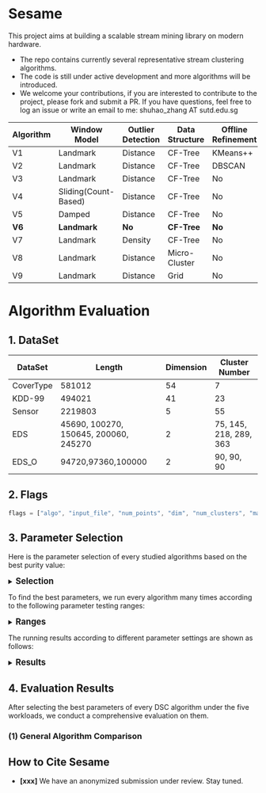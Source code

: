 # Sesame

This project aims at building a scalable stream mining library on modern hardware. 

- The repo contains currently several representative stream clustering algorithms.
- The code is still under active development and more algorithms will be introduced.
- We welcome your contributions, if you are interested to contribute to the project, please fork and submit a PR. If you have questions, feel free to log an issue or write an email to me: shuhao_zhang AT sutd.edu.sg

| Algorithm  | Window Model                 | Outlier Detection | Data Structure  | Offline Refinement |
| ---------- | ---------------------------- | ----------------- | --------------- | ------------------ |
| V1 | Landmark             | Distance  | CF-Tree | KMeans++   |
| V2 | Landmark             | Distance  | CF-Tree | DBSCAN     |
| V3 | Landmark             | Distance  | CF-Tree | No         |
| V4 | Sliding(Count-Based) | Distance  | CF-Tree | No         |
| V5 | Damped               | Distance  | CF-Tree | No         |
| **V6** | **Landmark**         | **No**    |**CF-Tree**  | **No**     |
| V7 | Landmark             | Density   | CF-Tree | No         |
| V8 | Landmark             | Distance  | Micro-Cluster | No         |
| V9     | Landmark                 | Distance      | Grid          | No             |



# Algorithm Evaluation

## 1. DataSet

| DataSet   | Length                                | Dimension | Cluster Number |
| --------- | ------------------------------------- | --------- | -------------- |
| CoverType | 581012                                | 54        | 7              |
| KDD-99    | 494021                                | 41        | 23             |
| Sensor    | 2219803                               | 5         | 55             |
| EDS       | 45690, 100270, 150645, 200060, 245270 | 2         | 75, 145, 218, 289, 363 |
| EDS_O     | 94720,97360,100000                    | 2         | 90, 90, 90 |

## 2. Flags

```javascript
flags = ["algo", "input_file", "num_points", "dim", "num_clusters", "max_in_nodes", "max_leaf_nodes", "distance_threshold", "seed", "coreset_size", "radius", "delta", "beta", "buf_size", "alpha", "lambda", "clean_interval", "min_weight", "base", "cm", "cl", "grid_width", "min_points", "epsilon", "mu", "num_last_arr", "time_window", "num_online_clusters", "delta_grid", "num_samples"];
```

## 3. Parameter Selection
Here is the  parameter selection of every studied algorithms based on the best purity value:

<details>
<summary> <big ><b>Selection</b></big> </summary>

##### 1. General Comparison

<u>(1) BIRCH</u>

| Metrics    | CoverType | KDD-99  | Sensor | EDS      | EDS_O   |
| ---------- | --------- | ------- | ------ | -------- | ------- |
| Purity     | 0.7898    | 0.99013 | 0.2545 | 0.877017 | 0.69688 |
| CMM        |           |         |        |          |         |
| Throughput | 13733     | 17692.4 |        |          |         |
| Latency    |           |         |        |          |         |
| ETB        |           |         |        | N.A.     | N.A.    |

<u>(2) StreamKM++</u>

| Metrics    | CoverType                     | KDD-99                      | Sensor                      | EDS                      | EDS_O                  |
| ---------- | ----------------------------- | --------------------------- | --------------------------- | ------------------------ | ---------------------- |
| Purity     | 0.8942                        | 0.9983                      | 0.5526                      | 0.9889                   | 0.9766                 |
| CMM        |                               |                             |                             |                          |                        |
| Throughput | 4299.3                        | 5374.48                     | 28322.2                     | 22857.7                  | 41612.5                |
| Latency    | 232.147                       | 185.527                     | 34.932                      | 43.1948                  | 23.4792                |
| ETB        | 134.8804，130.7746，0，4.1059 | 91.6544，84.0582，0，7.5962 | 77.5422，74.1204，0，3.4217 | 10.5944，3.8744，0，6.72 | 2.3479,1.3493,0,0.9986 |

<u>(3) EDMStream</u>

| Metrics    | CoverType | KDD-99 | Sensor | EDS    | EDS_O  |
| ---------- | --------- | ------ | ------ | ------ | ------ |
| Purity     | 0.6876    | 0.9629 | 0.1359 | 0.0313 | 0.3589 |
| CMM        |           |        |        |        |        |
| Throughput |           |        |        |        |        |
| Latency    |           |        |        |        |        |
| ETB        |           |        |        | N.A.   | N.A.   |

<u>(4) DBStream</u>

| Metrics    | CoverType | KDD-99 | Sensor | EDS    | EDS_O  |
| ---------- | --------- | ------ | ------ | ------ | ------ |
| Purity     | 0.6679    | 0.5624 | 0.0780 | 0.0384 | 0.0792 |
| CMM        |           |        |        |        |        |
| Throughput |           |        |        |        |        |
| Latency    |           |        |        |        |        |
| ETB        |           |        |        | N.A.   | N.A.   |

<u>(5) DStream</u>

| Metrics    | CoverType | KDD-99  | Sensor  | EDS       | EDS_O  |
| ---------- | --------- | ------- | ------- | --------- | ------ |
| Purity     | 0.66751   | 0.56237 | 0.05913 | 0.0192033 | 0.0792 |
| CMM        |           |         |         |           |        |
| Throughput |           |         |         |           |        |
| Latency    |           |         |         |           |        |
| ETB        |           |         |         | N.A.      | N.A.   |

<u>(6) DenStream</u>

| Metrics    | CoverType | KDD-99 | Sensor  | EDS    | EDS_O  |
| ---------- | --------- | ------ | ------- | ------ | ------ |
| Purity     | 0.66751   | 0.7787 | 0.03025 | 0.0906 | 0.2758 |
| CMM        |           |        |         |        |        |
| Throughput |           |        |         |        |        |
| Latency    |           |        |         |        |        |
| ETB        |           |        |         | N.A.   | N.A.   |

<u>(7) CluStream</u>

| Metrics    | CoverType | KDD-99 | Sensor | EDS  | EDS_O |
| ---------- | --------- | ------ | ------ | ---- | ----- |
| Purity     | 0.7353    | 0.9771 | 0.0993 |      |       |
| CMM        |           |        |        |      |       |
| Throughput |           |        |        |      |       |
| Latency    |           |        |        |      |       |
| ETB        |           |        |        | N.A. | N.A.  |

<u>(8) SL-KMeans</u>

| Metrics    | CoverType | KDD-99  | Sensor  | EDS        | EDS_O  |
| ---------- | --------- | ------- | ------- | ---------- | ------ |
| Purity     | 0.66751   | 0.56237 | 0.02914 | 0.00718392 | 0.0792 |
| CMM        |           |         |         |            |        |
| Throughput |           |         |         |            |        |
| Latency    |           |         |         |            |        |
| ETB        |           |         |         | N.A.       | N.A.   |

##### 2. Design Aspect Study
</details>

To find the best parameters, we run every algorithm many times according to the following parameter testing ranges:

<details>
<summary> <big ><b>Ranges</b></big> </summary>
<b>1. General Comparison</b>

<u>(1) BIRCH </u>

| Parameter          | CoverType      | KDD-99         | Sensor         | EDS            | EDS_O          |
| ------------------ | -------------- | -------------- | -------------- | -------------- | -------------- |
| max_in_nodes       | [100,300,1000] | [100,300,1000] | [100,300,1000] | [100,300,1000] | [100,300,1000] |
| max_leaf_nodes     | [100,300,1000] | [100,300,1000] | [100,300,1000] | [100,300,1000] | [100,300,1000] |
| distance_threshold | [100,500,1600] | [100,500,1600] | [10,30,100]    | [20,20,100 ]   | [20,20,100 ]   |

<u>(2) StreamKM++ </u>

| Parameter    | CoverType      | KDD-99            | Sensor            | EDS            | EDS_O          |
| ------------ | -------------- | ----------------- | ----------------- | -------------- | -------------- |
| seed         | 1,10,100       | 1,10,100          | 1,10,100          | 1,10,100       | 1,10,100       |
| num_clusters | 7              | 23                | 54                | 363            | 90             |
| coreset_size | [500,500,5000] | [1000,1000,10000] | [1000,1000,10000] | [500,500,5000] | [500,500,5000] |

<u>(3) EDMStream </u>

| Parameter | CoverType        | KDD-99            | Sensor            | EDS              | EDS_O            |
| --------- | ---------------- | ----------------- | ----------------- | ---------------- | ---------------- |
| radius    | [100,500,1600]   | [100,100,500]     | [0.2,0.7,3]       | {10,20,30}       | {10,20,30}       |
| delta     | 1500             | 1500              | 300               | 300              | 300              |
| beta      | [0.1,0.3, 1]     | [0.1,0.3,1]       | [0.1,0.3,1]       | [0.1,0.3,1]      | [0.1,0.3,1]      |
| buf_size  | [1000,1000,4000] | [1000,3000,10000] | [1000,3000,10000] | [1000,1000,4000] | [1000,1000,4000] |
| alpha     | 0.998            | 0.998             | 0.998             | 0.998            | 0.998            |
| lambda    | 1                | 1                 | 1                 | 1                | 1                |

<u>(4) DBStream </u>

| Parameter       | CoverType             | KDD-99       | Sensor | EDS | EDS_O |
| --------------- | --------------------- | ------------ | ------ | --------------- | --------------- |
| lambda          | {0.25,0.125}          | {0.25,0.125} | 0.998  | 0.998 | 0.998 |
| radius          | 300                   | [80,20, 200] | 2      | {10,20,30} | {10,20,30}            |
| clean_interval | 400                   | 500          | 1500   | 400 | 400 |
| min_weight       | 0.5                   | 0.5          | 0.25   | 0.5 | 0.5 |
| alpha           | {0.2,0.3,0.4,0.5,0.6} | 0.4          | 0.3    | {0.2,0.3,0.4,0.5,0.6} | {0.2,0.3,0.4,0.5,0.6} |
| base            | 2                     | 2            | 2      | 2 | 2 |

<u>(5) DStream </u>

| Parameter | CoverType       | KDD-99                    | Sensor          | EDS | EDS_O |
| ---------  | --------------- | ------------------------- | --------------- | ---------  | ---------  |
| lambda     | {0.998, 0.999}  | {0.998,0.999}             | 0.998           | 0.998 | 0.998 |
| beta       | {0.001,0.3} | {0.001,0.3}               | 0.001           | {0.001,0.3} | {0.001,0.3} |
| cm         | [5,5,20]        | {1.001, 3}                | 4               | 4 | 4 |
| cl         | {0.8,1.0,0.001} | {0.7,0.8,0.9,0.999,1.001} | 2               | 2 | 2 |
| grid_width | [12,1,15]       | [4,1,8]                   | [0.15,0.05,0.5] | [4,1,8] | [4,1,8] |

<u>(6) DenStream</u>

| Parameter  | CoverType    | KDD-99       | Sensor       | EDS          | EDS_O        |
| ---------- | ------------ | ------------ | ------------ | ------------ | ------------ |
| buf_size   | 1500         | 1500         | 1500         | 1500         | 1500         |
| min_points | {10,30,50}   | {10,30,50}   | 5            | {10,30,50}   | {10,30,50}   |
| epsilon    | [25,10,45]   | [25,10,45]   | 0.8          | {10,20,30}   | {10,20,30}   |
| base       | 2            | 2            | 2            | 2            | 2            |
| lambda     | {0.25,0.125} | {0.25,0.125} | {0.25,0.125} | {0.25,0.125} | {0.25,0.125} |
| mu         | [2,4,10]     | [2,4,10]     | 6            | [2,4,10]     | [2,4,10]     |
| beta       | 0.25         | 0.25         | 0.25         | 0.25         | 0.25         |

<u>(7) CluStream</u>

| Parameter           | CoverType     | KDD-99        | Sensor        | EDS           | EDS_O         |
| ------------------- | ------------- | ------------- | ------------- | ------------- | ------------- |
| num_last_arr        | {2,5,8}       | {2,9,16}      | {2,9,16}      | {2,9,16}      | {2,9,16}      |
| time_window         | {200,275,350} | {200,275,350} | 1000          | {200,275,350} | {200,275,350} |
| time_interval       | 100           | 100           | 100           | 100           | 100           |
| num_online_clusters | {80,110,140}  | {60,100,140}  | {100,150,200} | **{1000, 1500, 2000}** | **{300, 500, 700}** |
| radius              | {2,14,26}     | {2,5,8}       | 15            | {10,20,30}    | {10,20,30}    |
| buf_size            | 1500          | 1500          | 500           | 1500          | 1500          |
| offline_time_window | 0             | 0             | 0             | 0             | 0             |

<u>(8) SL-KMeans </u>

| Parameter            | CoverType      | KDD-99         | Sensor       |
| -------------------- | -------------- | -------------- | ------------ |
| delta_grid           | {0.2, 0.5, 0.7}        | {0.2, 0.5, 0.7}       | {0.2, 0.5, 0.7}     |
| num_samples          | {100, 500, 1000}   | {100, 500, 1000}   | {100, 500, 1000}         |

<b>2. Design Aspect Study</b>

<u>(1) V1 </u>

| Parameter                  | CoverType          | KDD-99              | Sensor              | EDS                 | EDS_O               |
| -------------------------- | ------------------ | ------------------- | ------------------- | ------------------- | ------------------- |
| max_in_nodes               | 400                | 400                 | 400                 | 100                 | 100                 |
| max_leaf_nodes             | 100                | 100                 | 100                 | 100                 | 100                 |
| distance_threshold         | 1600               | 100                 | 100                 | 100                 | 20                  |
| Landmark                   | {1000,10000,20000} | {1000,10000,20000 } | {1000,10000,20000 } | {1000,10000,20000 } | {1000,10000,20000 } |
| outlier_distance_threshold | 1000               | 1000                | 20                  | {10,15}             | {10,15}             |
| outlier_cap                | {100,300,500}      | {100,300,500}       | {100,300,500}       | {100,300,500}       | {100,300,500}       |
| seed                       | {1,10,100}         | {1,10,100}          | {1,10,100}          | {1,10,100}          | {1,10,100}          |

<u>(2) V2 </u>

| Parameter                  | CoverType          | KDD-99              | Sensor              | EDS                 | EDS_O               |
| -------------------------- | ------------------ | ------------------- | ------------------- | ------------------- | ------------------- |
| max_in_nodes               | 400                | 400                 | 400                 | 100                 | 100                 |
| max_leaf_nodes             | 100                | 100                 | 100                 | 100                 | 100                 |
| distance_threshold         | 1600               | 100                 | 100                 | 100                 | 20                  |
| landmark                   | {1000,10000,20000} | {1000,10000,20000 } | {1000,10000,20000 } | {1000,10000,20000 } | {1000,10000,20000 } |
| outlier_distance_threshold | 1000               | 1000                | 20                  | {10,15}             | {10,15}             |
| outlier_cap                | {100,300,500}      | {100,300,500}       | {100,300,500}       | {100,300,500}       | {100,300,500}       |
| min_points                 | 10                 | 10                  | 5                   | 10                  | 10                  |
| epsilon                    | 25                 | 25                  | 0.8                 | 10                  | 10                  |

<u>(3) V3 </u>

| Parameter                  | CoverType          | KDD-99              | Sensor              | EDS                 | EDS_O               |
| -------------------------- | ------------------ | ------------------- | ------------------- | ------------------- | ------------------- |
| max_in_nodes               | 400                | 400                 | 400                 | 100                 | 100                 |
| max_leaf_nodes             | 100                | 100                 | 100                 | 100                 | 100                 |
| distance_threshold         | 1600               | 100                 | 100                 | 100                 | 20                  |
| landmark                   | {1000,10000,20000} | {1000,10000,20000 } | {1000,10000,20000 } | {1000,10000,20000 } | {1000,10000,20000 } |
| outlier_distance_threshold | 1000               | 1000                | 20                  | {10,15}             | {10,15}             |
| outlier_cap                | {100,300,500}      | {100,300,500}       | {100,300,500}       | {100,300,500}       | {100,300,500}       |

<u>(4) V4 </u>

| Parameter                  | CoverType          | KDD-99              | Sensor              | EDS                 | EDS_O               |
| -------------------------- | ------------------ | ------------------- | ------------------- | ------------------- | ------------------- |
| max_in_nodes               | 400                | 400                 | 400                 | 100                 | 100                 |
| max_leaf_nodes             | 100                | 100                 | 100                 | 100                 | 100                 |
| distance_threshold         | 1600               | 100                 | 100                 | 100                 | 20                  |
| sliding                    | {1000,10000,20000} | {1000,10000,20000 } | {1000,10000,20000 } | {1000,10000,20000 } | {1000,10000,20000 } |
| outlier_distance_threshold | 1000               | 1000                | 20                  | {10,15}             | {10,15}             |
| outlier_cap                | {100,300,500}      | {100,300,500}       | {100,300,500}       | {100,300,500}       | {100,300,500}       |

<u>(5) V5 </u>

| Parameter                  | CoverType     | KDD-99        | Sensor        | EDS           | EDS_O         |
| -------------------------- | ------------- | ------------- | ------------- | ------------- | ------------- |
| max_in_nodes               | 400           | 400           | 400           | 100           | 100           |
| max_leaf_nodes             | 100           | 100           | 100           | 100           | 100           |
| distance_threshold         | 1600          | 100           | 100           | 100           | 20            |
| outlier_distance_threshold | 1000          | 1000          | 20            | {10,15}       | {10,15}       |
| outlier_cap                | {100,300,500} | {100,300,500} | {100,300,500} | {100,300,500} | {100,300,500} |
| lamda                      | {0.5,1.5,2}   | {0.5,1.5,2}   | {0.5,1.5,2}   | {0.5,1.5,2}   | {0.5,1.5,2}   |
| alpha                      | {1.1,1.5,2}   | {1.1,1.5,2}   | {1.1,1.5,2}   | {1.1,1.5,2}   | {1.1,1.5,2}   |

<u>(6) V6 </u>

| Parameter          | CoverType          | KDD-99             | Sensor             | EDS                | EDS_O              |
| ------------------ | ------------------ | ------------------ | ------------------ | ------------------ | ------------------ |
| max_in_nodes       | 400                | 400                | 400                | 100                | 100                |
| max_leaf_nodes     | 100                | 100                | 100                | 100                | 100                |
| distance_threshold | 1600               | 100                | 100                | 100                | 20                 |
| landmark           | {1000,10000,20000} | {1000,10000,20000} | {1000,10000,20000} | {1000,10000,20000} | {1000,10000,20000} |

<u>(7) V7 </u>

| Parameter                 | CoverType          | KDD-99             | Sensor             | EDS                | EDS_O              |
| ------------------------- | ------------------ | ------------------ | ------------------ | ------------------ | ------------------ |
| max_in_nodes              | 400                | 400                | 400                | 100                | 100                |
| max_leaf_nodes            | 100                | 100                | 100                | 100                | 100                |
| distance_threshold        | 1600               | 100                | 100                | 100                | 20                 |
| landmark                  | {1000,10000,20000} | {1000,10000,20000} | {1000,10000,20000} | {1000,10000,20000} | {1000,10000,20000} |
| outlier_density_threshold | {100,300,500}      | {100,300,500}      | {100,300,500}      | {100,300,500}      | {100,300,500}      |
| outlier_cap               | {100,300,500}      | {100,300,500}      | {100,300,500}      | {100,300,500}      | {100,300,500}      |
| neighbor_distance         | {2000,3000,5000}   | {200,300,500}      | {200,300,500}      | {200,300,500}      | {30,50}            |

<u>(8) V8 </u>

| Parameter                  | CoverType          | KDD-99              | Sensor              | EDS                 | EDS_O               |
| -------------------------- | ------------------ | ------------------- | ------------------- | ------------------- | ------------------- |
| distance_threshold         | 1600               | 100                 | 100                 | 100                 | 20                  |
| landmark                   | {1000,10000,20000} | {1000,10000,20000 } | {1000,10000,20000 } | {1000,10000,20000 } | {1000,10000,20000 } |
| outlier_distance_threshold | 1000               | 1000                | 20                  | {10,15}             | {10,15}             |
| outlier_cap                | {100,300,500}      | {100,300,500}       | {100,300,500}       | {100,300,500}       | {100,300,500}       |

<u>(9) V9 </u>

| Parameter                  | CoverType          | KDD-99                    | Sensor             | EDS                | EDS_O              |
| -------------------------- | ------------------ | ------------------------- | ------------------ | ------------------ | ------------------ |
| beta                       | {0.001,0.3}        | {0.001,0.3}               | 0.001              | {0.001,0.3}        | {0.001,0.3}        |
| cm                         | [5,5,20]           | {1.001, 3}                | 4                  | 4                  | 4                  |
| cl                         | {0.8,1.0,0.001}    | {0.7,0.8,0.9,0.999,1.001} | 2                  | 2                  | 2                  |
| landmark                   | {1000,10000,20000} | {1000,10000,20000}        | {1000,10000,20000} | {1000,10000,20000} | {1000,10000,20000} |
| outlier_distance_threshold | 1000               | 1000                      | 20                 | {10,15}            | {10,15}            |
| outlier_cap                | {100,300,500}      | {100,300,500}             | {100,300,500}      | {100,300,500}      | {100,300,500}      |


</details> 

The running results according to different parameter settings are shown as follows:

<details>
<summary> <big><b>Results</b></big> </summary>

<b>1. General Comparison</b>

<u>(1) BIRCH </u>

| id       | algo      | workload      | max_in_nodes | max_leaf_nodes | distance_threshold | cmm          | purity       |
| -------- | --------- | ------------- | ------------ | -------------- | ------------------ | ------------ | ------------ |
| 79       | Birch     | CoverType     | 400          | 100            | 100                | 0.410019     | 0.7898       |
| 80       | Birch     | CoverType     | 400          | 100            | 600                | 0.410019     | 0.7898       |
| 81       | Birch     | CoverType     | 400          | 100            | 1100               | 0.410019     | 0.7898       |
| **82**   | **Birch** | **CoverType** | **400**      | **100**        | **1600**           | **0.410019** | **0.7898**   |
| 2367     | Birch     | EDS           | 100          | 100            | 20                 | 0.150215     | 0.877017     |
| 2368     | Birch     | EDS           | 100          | 100            | 40                 | 0.150215     | 0.877017     |
| 2369     | Birch     | EDS           | 100          | 100            | 60                 | 0.150215     | 0.877017     |
| 2370     | Birch     | EDS           | 100          | 100            | 80                 | 0.150215     | 0.877017     |
| **2371** | **Birch** | **EDS**       | **100**      | **100**        | **100**            | **0.150215** | **0.877017** |
| **279**  | **Birch** | **EDS_O**     | **100**      | **100**        | **20**             | **0.354992** | **0.69688**  |
| **374**  | **Birch** | **KDD99**     | **400**      | **100**        | **100**            | **0.591514** | **0.99013**  |
| **231**  | **Birch** | **sensor**    | **400**      | **100**        | **100**            | **0.344888** | **0.2545**   |

<u>(2) StreamKM++ </u>

| id   | algo         | workload  | tag  | workload  | seed | num_clusters | coreset_size | cmm      | purity   |
| ---- | ------------ | --------- | ---- | --------- | ---- | ------------ | ------------ | -------- | -------- |
| 1456 | StreamKMeans | CoverType |      | CoverType | 1    | 7            | 5000         | 0.406903 | 0.89424  |
| 2074 | StreamKMeans | EDS       |      | EDS       | 10   | 363          | 5000         | 0.150501 | 0.988853 |
| 2204 | StreamKMeans | EDS_O     |      | EDS_O     | 10   | 90           | 5000         | 0.372093 | 0.97659  |
| 2336 | StreamKMeans | KDD99     |      | KDD99     | 100  | 23           | 10000        | 0.591537 | 0.99829  |
| 2366 | StreamKMeans | sensor    |      | sensor    | 100  | 54           | 10000        | 0.3484   | 0.55258  |

<u>(3) EDMStream </u>

| id       | algo          | workload      | workload      | radius  | delta    | beta    | buf_size  | alpha     | lambda | cmm          | purity      |
| -------- | ------------- | ------------- | ------------- | ------- | -------- | ------- | --------- | --------- | ------ | ------------ | ----------- |
| 1480     | EDMStream     | CoverType     | CoverType     | 100     | 1500     | 1       | 2000      | 0.998     | 1      | 0.408466     | 0.68761     |
| 1481     | EDMStream     | CoverType     | CoverType     | 100     | 1500     | 1       | 3000      | 0.998     | 1      | 0.408466     | 0.68761     |
| **1483** | **EDMStream** | **CoverType** | **CoverType** | **100** | **1500** | **1**   | **4000**  | **0.998** | **1**  | **0.408466** | **0.68761** |
| 1478     | EDMStream     | CoverType     | CoverType     | 100     | 1500     | 1       | 1000      | 0.998     | 1      | 0.408466     | 0.68761     |
| 2245     | EDMStream     | EDS           | EDS           | 30      | 300      | 0.1     | 1000      | 0.998     | 1      | 0.150491     | 0.031272    |
| 2247     | EDMStream     | EDS           | EDS           | 30      | 300      | 0.1     | 2000      | 0.998     | 1      | 0.150491     | 0.031272    |
| 2248     | EDMStream     | EDS           | EDS           | 30      | 300      | 0.1     | 3000      | 0.998     | 1      | 0.150491     | 0.031272    |
| 2249     | EDMStream     | EDS           | EDS           | 30      | 300      | 0.1     | 4000      | 0.998     | 1      | 0.150491     | 0.031272    |
| 2250     | EDMStream     | EDS           | EDS           | 30      | 300      | 0.4     | 1000      | 0.998     | 1      | 0.150491     | 0.031272    |
| 2251     | EDMStream     | EDS           | EDS           | 30      | 300      | 0.4     | 2000      | 0.998     | 1      | 0.150491     | 0.031272    |
| 2252     | EDMStream     | EDS           | EDS           | 30      | 300      | 0.4     | 3000      | 0.998     | 1      | 0.150491     | 0.031272    |
| 2253     | EDMStream     | EDS           | EDS           | 30      | 300      | 0.4     | 4000      | 0.998     | 1      | 0.150491     | 0.031272    |
| 2254     | EDMStream     | EDS           | EDS           | 30      | 300      | 0.7     | 1000      | 0.998     | 1      | 0.150491     | 0.031272    |
| 2255     | EDMStream     | EDS           | EDS           | 30      | 300      | 0.7     | 2000      | 0.998     | 1      | 0.150491     | 0.031272    |
| 2257     | EDMStream     | EDS           | EDS           | 30      | 300      | 0.7     | 3000      | 0.998     | 1      | 0.150491     | 0.031272    |
| 2258     | EDMStream     | EDS           | EDS           | 30      | 300      | 0.7     | 4000      | 0.998     | 1      | 0.150491     | 0.031272    |
| 2259     | EDMStream     | EDS           | EDS           | 30      | 300      | 1       | 1000      | 0.998     | 1      | 0.150491     | 0.031272    |
| 2260     | EDMStream     | EDS           | EDS           | 30      | 300      | 1       | 2000      | 0.998     | 1      | 0.150491     | 0.031272    |
| 2261     | EDMStream     | EDS           | EDS           | 30      | 300      | 1       | 3000      | 0.998     | 1      | 0.150491     | 0.031272    |
| **2262** | **EDMStream** | **EDS**       | **EDS**       | **30**  | **300**  | **1**   | **4000**  | **0.998** | **1**  | **0.150491** | 0.031272    |
| 2312     | EDMStream     | EDS_O         | EDS_O         | 20      | 300      | 1       | 1000      | 0.998     | 1      | 0.347311     | 0.35894     |
| 2313     | EDMStream     | EDS_O         | EDS_O         | 20      | 300      | 1       | 2000      | 0.998     | 1      | 0.347311     | 0.35894     |
| 2315     | EDMStream     | EDS_O         | EDS_O         | 20      | 300      | 1       | 3000      | 0.998     | 1      | 0.347311     | 0.35894     |
| **2316** | **EDMStream** | **EDS_O**     | **EDS_O**     | **20**  | **300**  | **1**   | **4000**  | **0.998** | **1**  | **0.347311** | **0.35894** |
| 1761     | EDMStream     | KDD99         | KDD99         | 100     | 1500     | 0.7     | 1000      | 0.998     | 1      | 0.591539     | 0.96294     |
| 1816     | EDMStream     | KDD99         | KDD99         | 100     | 1500     | 0.7     | 4000      | 0.998     | 1      | 0.591539     | 0.96294     |
| 1869     | EDMStream     | KDD99         | KDD99         | 100     | 1500     | 0.7     | 7000      | 0.998     | 1      | 0.591539     | 0.96294     |
| 1923     | **EDMStream** | **KDD99**     | **KDD99**     | **100** | **1500** | **0.7** | **10000** | **0.998** | **1**  | **0.591539** | **0.96294** |
| 2146     | EDMStream     | sensor        | sensor        | 1.6     | 300      | 0.4     | 4000      | 0.998     | 1      | 0.356389     | 0.13586     |
| 2141     | EDMStream     | sensor        | sensor        | 1.6     | 300      | 0.1     | 1000      | 0.998     | 1      | 0.356389     | 0.13586     |
| 2142     | EDMStream     | sensor        | sensor        | 1.6     | 300      | 0.1     | 4000      | 0.998     | 1      | 0.356389     | 0.13586     |
| 2143     | EDMStream     | sensor        | sensor        | 1.6     | 300      | 0.1     | 7000      | 0.998     | 1      | 0.356389     | 0.13586     |
| 2144     | EDMStream     | sensor        | sensor        | 1.6     | 300      | 0.1     | 10000     | 0.998     | 1      | 0.356389     | 0.13586     |
| 2145     | EDMStream     | sensor        | sensor        | 1.6     | 300      | 0.4     | 1000      | 0.998     | 1      | 0.356389     | 0.13586     |
| 2161     | EDMStream     | sensor        | sensor        | 1.6     | 300      | 1       | 10000     | 0.998     | 1      | 0.356389     | 0.13586     |
| 2148     | EDMStream     | sensor        | sensor        | 1.6     | 300      | 0.4     | 7000      | 0.998     | 1      | 0.356389     | 0.13586     |
| 2149     | EDMStream     | sensor        | sensor        | 1.6     | 300      | 0.4     | 10000     | 0.998     | 1      | 0.356389     | 0.13586     |
| 2150     | EDMStream     | sensor        | sensor        | 1.6     | 300      | 0.7     | 1000      | 0.998     | 1      | 0.356389     | 0.13586     |
| 2151     | EDMStream     | sensor        | sensor        | 1.6     | 300      | 0.7     | 4000      | 0.998     | 1      | 0.356389     | 0.13586     |
| 2152     | EDMStream     | sensor        | sensor        | 1.6     | 300      | 0.7     | 7000      | 0.998     | 1      | 0.356389     | 0.13586     |
| **2153** | **EDMStream** | **sensor**    | **sensor**    | **1.6** | **300**  | **0.7** | **10000** | **0.998** | **1**  | **0.356389** | **0.13586** |
| 2156     | EDMStream     | sensor        | sensor        | 1.6     | 300      | 1       | 1000      | 0.998     | 1      | 0.356389     | 0.13586     |
| 2157     | EDMStream     | sensor        | sensor        | 1.6     | 300      | 1       | 4000      | 0.998     | 1      | 0.356389     | 0.13586     |
| 2159     | EDMStream     | sensor        | sensor        | 1.6     | 300      | 1       | 7000      | 0.998     | 1      | 0.356389     | 0.13586     |

<u>(4) DBStream </u>

| id       | algo         | workload      | workload      | lambda    | radius  | clean_interval | min_weight | alpha   | base  | cmm          | purity      |
| -------- | ------------ | ------------- | ------------- | --------- | ------- | -------------- | ---------- | ------- | ----- | ------------ | ----------- |
| 1396     | DBStream     | CoverType     | CoverType     | 0.125     | 300     | 400            | 0.5        | 0.3     | 2     | 0.402467     | 0.66789     |
| 1397     | DBStream     | CoverType     | CoverType     | 0.125     | 300     | 400            | 0.5        | 0.4     | 2     | 0.402467     | 0.66789     |
| 1398     | DBStream     | CoverType     | CoverType     | 0.125     | 300     | 400            | 0.5        | 0.5     | 2     | 0.402467     | 0.66789     |
| 1399     | DBStream     | CoverType     | CoverType     | 0.125     | 300     | 400            | 0.5        | 0.6     | 2     | 0.402467     | 0.66789     |
| **1395** | **DBStream** | **CoverType** | **CoverType** | **0.125** | **300** | **400**        | **0.5**    | **0.2** | **2** | **0.402467** | **0.66789** |
| 1416     | DBStream     | **EDS**       | **EDS**       | **0.998** | **20**  | **400**        | **0.5**    | **0.2** | **2** | **0.150491** | **0.03835** |
| 1428     | DBStream     | EDS           | EDS           | 0.998     | 20      | 400            | 0.5        | 0.6     | 2     | 0.150491     | 0.03835     |
| 1425     | DBStream     | EDS           | EDS           | 0.998     | 20      | 400            | 0.5        | 0.5     | 2     | 0.150491     | 0.03835     |
| 1422     | DBStream     | EDS           | EDS           | 0.998     | 20      | 400            | 0.5        | 0.4     | 2     | 0.150491     | 0.03835     |
| 1419     | DBStream     | EDS           | EDS           | 0.998     | 20      | 400            | 0.5        | 0.3     | 2     | 0.150491     | 0.03835     |
| 1430     | DBStream     | **EDS_O**     | **EDS_O**     | **0.998** | **10**  | **400**        | **0.5**    | **0.2** | **2** | **0.346867** | **0.0792**  |
| 1444     | DBStream     | EDS_O         | EDS_O         | 0.998     | 30      | 400            | 0.5        | 0.6     | 2     | 0.346867     | 0.0792      |
| 1443     | DBStream     | EDS_O         | EDS_O         | 0.998     | 20      | 400            | 0.5        | 0.6     | 2     | 0.346867     | 0.0792      |
| 1442     | DBStream     | EDS_O         | EDS_O         | 0.998     | 10      | 400            | 0.5        | 0.6     | 2     | 0.346867     | 0.0792      |
| 1441     | DBStream     | EDS_O         | EDS_O         | 0.998     | 30      | 400            | 0.5        | 0.5     | 2     | 0.346867     | 0.0792      |
| 1440     | DBStream     | EDS_O         | EDS_O         | 0.998     | 20      | 400            | 0.5        | 0.5     | 2     | 0.346867     | 0.0792      |
| 1439     | DBStream     | EDS_O         | EDS_O         | 0.998     | 10      | 400            | 0.5        | 0.5     | 2     | 0.346867     | 0.0792      |
| 1438     | DBStream     | EDS_O         | EDS_O         | 0.998     | 30      | 400            | 0.5        | 0.4     | 2     | 0.346867     | 0.0792      |
| 1437     | DBStream     | EDS_O         | EDS_O         | 0.998     | 20      | 400            | 0.5        | 0.4     | 2     | 0.346867     | 0.0792      |
| 1436     | DBStream     | EDS_O         | EDS_O         | 0.998     | 10      | 400            | 0.5        | 0.4     | 2     | 0.346867     | 0.0792      |
| 1435     | DBStream     | EDS_O         | EDS_O         | 0.998     | 30      | 400            | 0.5        | 0.3     | 2     | 0.346867     | 0.0792      |
| 1434     | DBStream     | EDS_O         | EDS_O         | 0.998     | 20      | 400            | 0.5        | 0.3     | 2     | 0.346867     | 0.0792      |
| 1433     | DBStream     | EDS_O         | EDS_O         | 0.998     | 10      | 400            | 0.5        | 0.3     | 2     | 0.346867     | 0.0792      |
| 1432     | DBStream     | EDS_O         | EDS_O         | 0.998     | 30      | 400            | 0.5        | 0.2     | 2     | 0.346867     | 0.0792      |
| 1431     | DBStream     | EDS_O         | EDS_O         | 0.998     | 20      | 400            | 0.5        | 0.2     | 2     | 0.346867     | 0.0792      |
| 1405     | DBStream     | KDD99         | KDD99         | 0.25      | 180     | 500            | 0.5        | 0.4     | 2     | 0.591282     | 0.56237     |
| 1400     | DBStream     | KDD99         | KDD99         | 0.25      | 80      | 500            | 0.5        | 0.4     | 2     | 0.591282     | 0.56237     |
| 1401     | DBStream     | KDD99         | KDD99         | 0.25      | 100     | 500            | 0.5        | 0.4     | 2     | 0.591282     | 0.56237     |
| 1402     | DBStream     | KDD99         | KDD99         | 0.25      | 120     | 500            | 0.5        | 0.4     | 2     | 0.591282     | 0.56237     |
| 1403     | DBStream     | KDD99         | KDD99         | 0.25      | 140     | 500            | 0.5        | 0.4     | 2     | 0.591282     | 0.56237     |
| 1404     | DBStream     | KDD99         | KDD99         | 0.25      | 160     | 500            | 0.5        | 0.4     | 2     | 0.591282     | 0.56237     |
| 1413     | DBStream     | KDD99         | KDD99         | 0.125     | 200     | 500            | 0.5        | 0.4     | 2     | 0.591282     | 0.56237     |
| 1412     | DBStream     | KDD99         | KDD99         | 0.125     | 180     | 500            | 0.5        | 0.4     | 2     | 0.591282     | 0.56237     |
| 1411     | DBStream     | KDD99         | KDD99         | 0.125     | 160     | 500            | 0.5        | 0.4     | 2     | 0.591282     | 0.56237     |
| 1410     | DBStream     | KDD99         | KDD99         | 0.125     | 140     | 500            | 0.5        | 0.4     | 2     | 0.591282     | 0.56237     |
| 1409     | DBStream     | KDD99         | KDD99         | 0.125     | 120     | 500            | 0.5        | 0.4     | 2     | 0.591282     | 0.56237     |
| 1408     | DBStream     | KDD99         | KDD99         | 0.125     | 100     | 500            | 0.5        | 0.4     | 2     | 0.591282     | 0.56237     |
| 1407     | DBStream     | KDD99         | KDD99         | 0.125     | 80      | 500            | 0.5        | 0.4     | 2     | 0.591282     | 0.56237     |
| **1406** | **DBStream** | **KDD99**     | **KDD99**     | **0.25**  | **200** | **500**        | **0.5**    | **0.4** | **2** | **0.591282** | **0.56237** |
| **1414** | **DBStream** | **sensor**    | **sensor**    | **0.998** | **2**   | **1500**       | **0.5**    | **0.3** | **2** | **0.340904** | **0.07795** |

<u>(5) DStream</u>

all are the same

<u>(6) DenStream</u>

all are the same

<u>(7) CluStream</u>

| id       | algo          | workload      | workload      | num_last_arr | time_window | num_online_clusters | radius | buf_size | cmm          | purity      |
| -------- | ------------- | ------------- | ------------- | ------------ | ----------- | ------------------- | ------ | -------- | ------------ | ----------- |
| **2414** | **CluStream** | **CoverType** | **CoverType** | **2**        | **350**     | **110**             | **14** | **1500** | **0.403882** | **0.73528** |
| 2508     | CluStream     | KDD99         | KDD99         | 2            | 350         | 60                  | 2      | 1500     | 0.591417     | 0.97706     |
| 2509     | CluStream     | KDD99         | KDD99         | 2            | 350         | 60                  | 5      | 1500     | 0.591417     | 0.97706     |
| **2510** | **CluStream** | **KDD99**     | **KDD99**     | **2**        | **350**     | **60**              | **8**  | **1500** | **0.591417** | **0.97706** |
| **2846** | **CluStream** | **sensor**    | **sensor**    | **2**        | **1000**    | **200**             | **15** | **500**  | **0.343071** | **0.09932** |

<u>(8) SL-KMeans</u>

all are the same
</details>

## 4. Evaluation Results
After selecting the best parameters of every DSC algorithm under the five workloads, we conduct a comprehensive evaluation on them.
### (1) General Algorithm Comparison






## How to Cite Sesame

* **[xxx]** We have an anonymized submission under review. Stay tuned.
